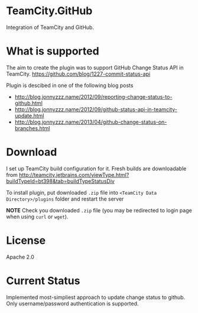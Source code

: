 TeamCity.GitHub
===============
Integration of TeamCity and GitHub.

What is supported
=================
The aim to create the plugin was to support GitHub Change Status API in TeamCity.
https://github.com/blog/1227-commit-status-api

Plugin is descibed in one of the following blog posts
- http://blog.jonnyzzz.name/2012/09/reporting-change-status-to-github.html
- http://blog.jonnyzzz.name/2012/09/github-status-api-in-teamcity-update.html
- http://blog.jonnyzzz.name/2013/04/github-change-status-on-branches.html

Download
========
I set up TeamCity build configuration for it. Fresh builds are downloadable from 
http://teamcity.jetbrains.com/viewType.html?buildTypeId=bt398&tab=buildTypeStatusDiv

To install plugin, put downloaded ```.zip``` file into `<TeamCity Data Directory>/plugins` folder and restart the server

**NOTE** Check you downloaded ```.zip``` file (you may be redirected to login page when using `curl` or `wget`).



License
=======
Apache 2.0

Current Status
==============
Implemented most-simpliest approach to update change status to github. 
Only username/password authentication is supported.

